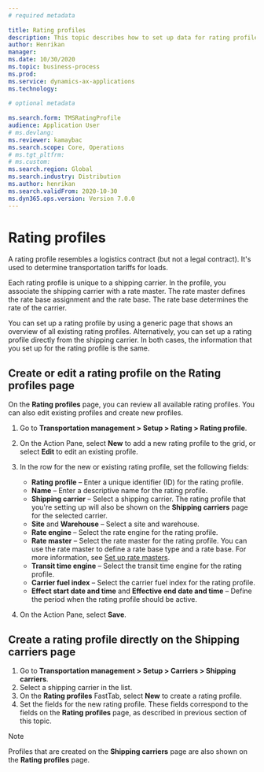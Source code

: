 ```yaml
--- 
# required metadata 
 
title: Rating profiles
description: This topic describes how to set up data for rating profiles.
author: Henrikan
manager: 
ms.date: 10/30/2020
ms.topic: business-process 
ms.prod: 
ms.service: dynamics-ax-applications 
ms.technology: 
 
# optional metadata 
 
ms.search.form: TMSRatingProfile
audience: Application User 
# ms.devlang: 
ms.reviewer: kamaybac
ms.search.scope: Core, Operations 
# ms.tgt_pltfrm: 
# ms.custom: 
ms.search.region: Global
ms.search.industry: Distribution
ms.author: henrikan
ms.search.validFrom: 2020-10-30 
ms.dyn365.ops.version: Version 7.0.0 
---
```


# Rating profiles

A rating profile resembles a logistics contract (but not a legal contract). It's used to determine transportation tariffs for loads. 

Each rating profile is unique to a shipping carrier. In the profile, you associate the shipping carrier with a rate master. The rate master defines the rate base assignment and the rate base. The rate base determines the rate of the carrier.

You can set up a rating profile by using a generic page that shows an overview of all existing rating profiles. Alternatively, you can set up a rating profile directly from the shipping carrier. In both cases, the information that you set up for the rating profile is the same.

## Create or edit a rating profile on the Rating profiles page

On the **Rating profiles** page, you can review all available rating profiles. You can also edit existing profiles and create new profiles.

1. Go to **Transportation management \> Setup \> Rating \> Rating profile**.
1. On the Action Pane, select **New** to add a new rating profile to the grid, or select **Edit** to edit an existing profile.
1. In the row for the new or existing rating profile, set the following fields:

    - **Rating profile** – Enter a unique identifier (ID) for the rating profile.
    - **Name** – Enter a descriptive name for the rating profile.
    - **Shipping carrier** – Select a shipping carrier. The rating profile that you're setting up will also be shown on the **Shipping carriers** page for the selected carrier.
    - **Site** and **Warehouse** – Select a site and warehouse.
    - **Rate engine** – Select the rate engine for the rating profile.
    - **Rate master** – Select the rate master for the rating profile. You can use the rate master to define a rate base type and a rate base. For more information, see [Set up rate masters](set-up-rate-masters.md).
    - **Transit time engine** – Select the transit time engine for the rating profile.
    - **Carrier fuel index** – Select the carrier fuel index for the rating profile.
    - **Effect start date and time** and **Effective end date and time** – Define the period when the rating profile should be active.

1. On the Action Pane, select **Save**.

## Create a rating profile directly on the Shipping carriers page

1. Go to **Transportation management \> Setup \> Carriers \> Shipping carriers**.
1. Select a shipping carrier in the list.
1. On the **Rating profiles** FastTab, select **New** to create a rating profile.
1. Set the fields for the new rating profile. These fields correspond to the fields on the **Rating profiles** page, as described in previous section of this topic.

> [!NOTE]
> Profiles that are created on the **Shipping carriers** page are also shown on the **Rating profiles** page.
